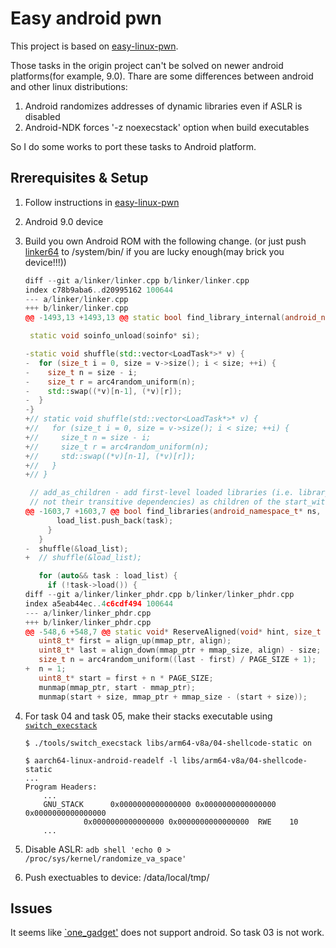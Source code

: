 Easy android pwn
================

This project is based on [easy-linux-pwn](https://github.com/xairy/easy-linux-pwn).

Those tasks in the origin project can't be solved on newer android platforms(for example, 9.0).
Thare are some differences between android and other linux distributions:

1. Android randomizes addresses of dynamic libraries even if ASLR is disabled
2. Android-NDK forces '-z noexecstack' option when build executables

So I do some works to port these tasks to Android platform.

Rrerequisites & Setup
---------------------

1. Follow instructions in [easy-linux-pwn](https://github.com/xairy/easy-linux-pwn)
2. Android 9.0 device
3. Build you own Android ROM with the following change. (or just push [linker64](linker64) to /system/bin/ if you are lucky enough(may brick you device!!!))

    ```C++
    diff --git a/linker/linker.cpp b/linker/linker.cpp
    index c78b9aba6..d20995162 100644
    --- a/linker/linker.cpp
    +++ b/linker/linker.cpp
    @@ -1493,13 +1493,13 @@ static bool find_library_internal(android_namespace_t* ns,

     static void soinfo_unload(soinfo* si);

    -static void shuffle(std::vector<LoadTask*>* v) {
    -  for (size_t i = 0, size = v->size(); i < size; ++i) {
    -    size_t n = size - i;
    -    size_t r = arc4random_uniform(n);
    -    std::swap((*v)[n-1], (*v)[r]);
    -  }
    -}
    +// static void shuffle(std::vector<LoadTask*>* v) {
    +//   for (size_t i = 0, size = v->size(); i < size; ++i) {
    +//     size_t n = size - i;
    +//     size_t r = arc4random_uniform(n);
    +//     std::swap((*v)[n-1], (*v)[r]);
    +//   }
    +// }

     // add_as_children - add first-level loaded libraries (i.e. library_names[], but
     // not their transitive dependencies) as children of the start_with library.
    @@ -1603,7 +1603,7 @@ bool find_libraries(android_namespace_t* ns,
           load_list.push_back(task);
         }
       }
    -  shuffle(&load_list);
    +  // shuffle(&load_list);

       for (auto&& task : load_list) {
         if (!task->load()) {
    diff --git a/linker/linker_phdr.cpp b/linker/linker_phdr.cpp
    index a5eab44ec..4c6cdf494 100644
    --- a/linker/linker_phdr.cpp
    +++ b/linker/linker_phdr.cpp
    @@ -548,6 +548,7 @@ static void* ReserveAligned(void* hint, size_t size, size_t align) {
       uint8_t* first = align_up(mmap_ptr, align);
       uint8_t* last = align_down(mmap_ptr + mmap_size, align) - size;
       size_t n = arc4random_uniform((last - first) / PAGE_SIZE + 1);
    +  n = 1;
       uint8_t* start = first + n * PAGE_SIZE;
       munmap(mmap_ptr, start - mmap_ptr);
       munmap(start + size, mmap_ptr + mmap_size - (start + size));
    ```

4.  For task 04 and task 05, make their stacks executable using [`switch_execstack`](tools/switch_execstack)

    ```shell
    $ ./tools/switch_execstack libs/arm64-v8a/04-shellcode-static on

    $ aarch64-linux-android-readelf -l libs/arm64-v8a/04-shellcode-static
    ...
    Program Headers:
        ...
        GNU_STACK      0x0000000000000000 0x0000000000000000 0x0000000000000000
                 0x0000000000000000 0x0000000000000000  RWE    10
        ...
    ```

5. Disable ASLR: `adb shell 'echo 0 > /proc/sys/kernel/randomize_va_space'`
6. Push exectuables to device: /data/local/tmp/

Issues
------

It seems like [`one_gadget'](https://github.com/david942j/one_gadget) does not support android. So task 03 is not work.
